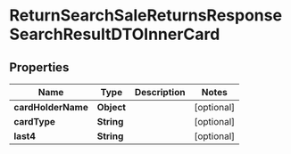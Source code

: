 

# ReturnSearchSaleReturnsResponseSearchResultDTOInnerCard


## Properties

| Name | Type | Description | Notes |
|------------ | ------------- | ------------- | -------------|
|**cardHolderName** | **Object** |  |  [optional] |
|**cardType** | **String** |  |  [optional] |
|**last4** | **String** |  |  [optional] |



